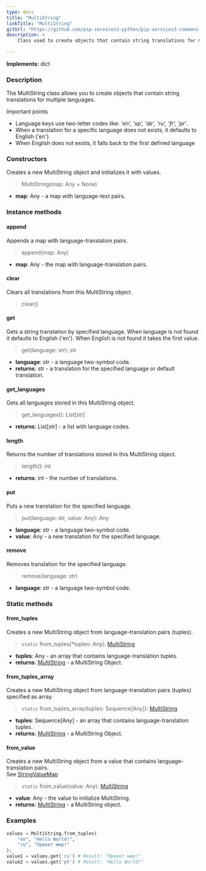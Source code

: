 ```yaml
---
type: docs
title: "MultiString"
linkTitle: "MultiString"
gitUrl: "https://github.com/pip-services3-python/pip-services3-commons-python"
description: > 
    Class used to create objects that contain string translations for multiple languages.
    
---
```


**Implements:** dict

### Description

The MultiString class allows you to create objects that contain string translations for multiple languages.

Important points

- Language keys use two-letter codes like: *'en', 'sp', 'de', 'ru', 'fr', 'pr'*.
- When a translation for a specific language does not exists, it defaults to English ('en').
- When English does not exists, it falls back to the first defined language


### Constructors
Creates a new MultiString object and initializes it with values.

> MultiString(map: Any = None)

- **map**: Any - a map with language-text pairs.


### Instance methods

#### append
Appends a map with language-translation pairs.

> append(map: Any)

- **map**: Any - the map with language-translation pairs.


#### clear
Clears all translations from this MultiString object.

> clear()

#### get
Gets a string translation by specified language.
When language is not found it defaults to English ('en').
When English is not found it takes the first value.

> get(language: str): str 

- **language**: str - a language two-symbol code.
- **returns**: str - a translation for the specified language or default translation.


#### get_languages
Gets all languages stored in this MultiString object.

> get_languages(): List[str]

- **returns**: List[str] - a list with language codes. 


#### length
Returns the number of translations stored in this MultiString object.

> length(): int

- **returns**: int - the number of translations.


#### put
Puts a new translation for the specified language.

> put(language: str, value: Any): Any

- **language**: str - a language two-symbol code.
- **value**: Any - a new translation for the specified language.


#### remove
Removes translation for the specified language.

> remove(language: str)

- **language**: str - a language two-symbol code.

### Static methods

#### from_tuples
Creates a new MultiString object from language-translation pairs (tuples).

> `static` from_tuples(*tuples: Any): [MultiString](../multi_string)

- **tuples**: Any - an array that contains language-translation tuples.
- **returns**: [MultiString](../multi_string) - a MultiString Object.


#### from_tuples_array
Creates a new MultiString object from language-translation pairs (tuples) specified as array.

> `static` from_tuples_array(tuples: Sequence[Any]): [MultiString](../multi_string)

- **tuples**: Sequence[Any] - an array that contains language-translation tuples.
- **returns**: [MultiString](../multi_string) - a MultiString Object.


#### from_value
Creates a new MultiString object from a value that contains language-translation pairs.  
See [StringValueMap](../string_value_map)

> `static` from_value(value: Any): [MultiString](../multi_string)

- **value**: Any - the value to initialize MultiString.
- **returns**: [MultiString](../multi_string) - a MultiString object.

### Examples

```python
values = MultiString.from_tuples(
    "en", "Hello World!",
    "ru", "Привет мир!"
);
value1 = values.get('ru') # Result: "Привет мир!"
value2 = values.get('pt') # Result: "Hello World!"
```
